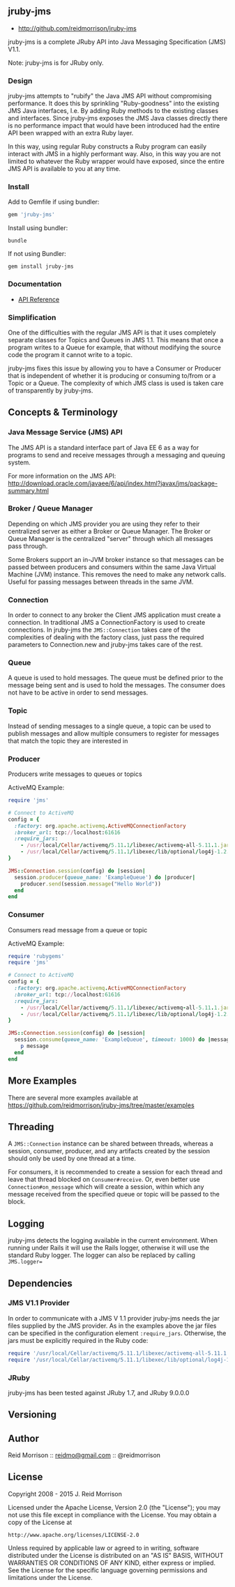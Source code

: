 ## jruby-jms

* http://github.com/reidmorrison/jruby-jms

jruby-jms is a complete JRuby API into Java Messaging Specification (JMS) V1.1.

Note: jruby-jms is for JRuby only.

### Design

jruby-jms attempts to "rubify" the Java JMS API without
compromising performance. It does this by sprinkling "Ruby-goodness" into the
existing JMS Java interfaces, I.e. By adding Ruby methods to the existing
classes and interfaces. Since jruby-jms exposes the JMS
Java classes directly there is no performance impact that would have been
introduced had the entire API been wrapped with an extra Ruby layer.

In this way, using regular Ruby constructs a Ruby program can easily
interact with JMS in a highly performant way. Also, in this way you are not
limited to whatever the Ruby wrapper would have exposed, since the entire JMS
API is available to you at any time.

### Install

Add to Gemfile if using bundler:

```ruby
gem 'jruby-jms'
```

Install using bundler:

    bundle

If not using Bundler:

    gem install jruby-jms

### Documentation

* [API Reference](http://www.rubydoc.info/gems/jruby-jms)

### Simplification

One of the difficulties with the regular JMS API is that it uses completely
separate classes for Topics and Queues in JMS 1.1. This means that once a
program writes to a Queue for example, that without modifying the source code
the program it cannot write to a topic.

jruby-jms fixes this issue by allowing you to have a Consumer or Producer that
is independent of whether it is producing or consuming to/from
or a Topic or a Queue. The complexity of which JMS class is used is taken care
of transparently by jruby-jms.

## Concepts & Terminology

### Java Message Service (JMS) API

The JMS API is a standard interface part of Java EE 6 as a way for programs to
send and receive messages through a messaging and queuing system.

For more information on the JMS API: http://download.oracle.com/javaee/6/api/index.html?javax/jms/package-summary.html

### Broker / Queue Manager

Depending on which JMS provider you are using they refer to their centralized
server as either a Broker or Queue Manager. The Broker or Queue Manager is the
centralized "server" through which all messages pass through.

Some Brokers support an in-JVM broker instance so that messages can be passed
between producers and consumers within the same Java Virtual Machine (JVM)
instance. This removes the need to make any network calls. Useful
for passing messages between threads in the same JVM.

### Connection

In order to connect to any broker the Client JMS application must create a
connection. In traditional JMS a ConnectionFactory is used to create connections.
In jruby-jms the `JMS::Connection` takes care of the complexities of dealing with
the factory class, just pass the required parameters to Connection.new and
jruby-jms takes care of the rest.

### Queue

A queue is used to hold messages. The queue must be defined prior to the message
being sent and is used to hold the messages. The consumer does not have to be
active in order to send messages.

### Topic

Instead of sending messages to a single queue, a topic can be used to publish
messages and allow multiple consumers to register for messages that match the
topic they are interested in

### Producer

Producers write messages to queues or topics

ActiveMQ Example:

```ruby
require 'jms'

# Connect to ActiveMQ
config = {
  :factory: org.apache.activemq.ActiveMQConnectionFactory
  :broker_url: tcp://localhost:61616
  :require_jars:
    - /usr/local/Cellar/activemq/5.11.1/libexec/activemq-all-5.11.1.jar
    - /usr/local/Cellar/activemq/5.11.1/libexec/lib/optional/log4j-1.2.17.jar
}

JMS::Connection.session(config) do |session|
  session.producer(queue_name: 'ExampleQueue') do |producer|
    producer.send(session.message("Hello World"))
  end
end
```

### Consumer

Consumers read message from a queue or topic

ActiveMQ Example:

```ruby
require 'rubygems'
require 'jms'

# Connect to ActiveMQ
config = {
  :factory: org.apache.activemq.ActiveMQConnectionFactory
  :broker_url: tcp://localhost:61616
  :require_jars:
    - /usr/local/Cellar/activemq/5.11.1/libexec/activemq-all-5.11.1.jar
    - /usr/local/Cellar/activemq/5.11.1/libexec/lib/optional/log4j-1.2.17.jar
}

JMS::Connection.session(config) do |session|
  session.consume(queue_name: 'ExampleQueue', timeout: 1000) do |message|
    p message
  end
end
```

## More Examples

There are several more examples available at https://github.com/reidmorrison/jruby-jms/tree/master/examples

## Threading

A `JMS::Connection` instance can be shared between threads, whereas a session,
consumer, producer, and any artifacts created by the session should only be
used by one thread at a time.

For consumers, it is recommended to create a session for each thread and leave
that thread blocked on `Consumer#receive`. Or, even better use `Connection#on_message`
which will create a session, within which any message received from the specified
queue or topic will be passed to the block.

## Logging

jruby-jms detects the logging available in the current environment.
When running under Rails it will use the Rails logger, otherwise it will use the
standard Ruby logger. The logger can also be replaced by calling `JMS.logger=`

## Dependencies

### JMS V1.1 Provider

In order to communicate with a JMS V 1.1 provider jruby-jms needs the jar files supplied
by the JMS provider. As in the examples above the jar files can be specified in
the configuration element `:require_jars`. Otherwise, the jars must be explicitly
required in the Ruby code:

```ruby
require '/usr/local/Cellar/activemq/5.11.1/libexec/activemq-all-5.11.1.jar'
require '/usr/local/Cellar/activemq/5.11.1/libexec/lib/optional/log4j-1.2.17.jar'
```

### JRuby

jruby-jms has been tested against JRuby 1.7, and JRuby 9.0.0.0

## Versioning

## Author

Reid Morrison :: reidmo@gmail.com :: @reidmorrison

## License

Copyright 2008 - 2015  J. Reid Morrison

Licensed under the Apache License, Version 2.0 (the "License");
you may not use this file except in compliance with the License.
You may obtain a copy of the License at

    http://www.apache.org/licenses/LICENSE-2.0

Unless required by applicable law or agreed to in writing, software
distributed under the License is distributed on an "AS IS" BASIS,
WITHOUT WARRANTIES OR CONDITIONS OF ANY KIND, either express or implied.
See the License for the specific language governing permissions and
limitations under the License.
